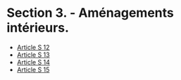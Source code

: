 # Section 3. - Aménagements intérieurs.

- [Article S 12](article-s-12.md)
- [Article S 13](article-s-13.md)
- [Article S 14](article-s-14.md)
- [Article S 15](article-s-15.md)
